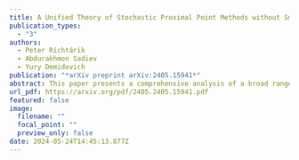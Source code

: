 ```yaml
---
title: A Unified Theory of Stochastic Proximal Point Methods without Smoothness
publication_types:
  - "3"
authors:
  - Peter Richtárik
  - Abdurakhmon Sadiev
  - Yury Demidovich
publication: "*arXiv preprint arXiv:2405.15941*"
abstract: This paper presents a comprehensive analysis of a broad range of variations of the stochastic proximal point method (SPPM). Proximal point methods have attracted considerable interest owing to their numerical stability and robustness against imperfect tuning, a trait not shared by the dominant stochastic gradient descent (SGD) algorithm. A framework of assumptions that we introduce encompasses methods employing techniques such as variance reduction and arbitrary sampling. A cornerstone of our general theoretical approach is a parametric assumption on the iterates, correction and control vectors. We establish a single theorem that ensures linear convergence under this assumption and the $\mu$-strong convexity of the loss function, and without the need to invoke smoothness. This integral theorem reinstates best known complexity and convergence guarantees for several existing methods which demonstrates the robustness of our approach. We expand our study by developing three new variants of SPPM, and through numerical experiments we elucidate various properties inherent to them.draft: false
url_pdf: https://arxiv.org/pdf/2405.2405.15941.pdf
featured: false
image:
  filename: ""
  focal_point: ""
  preview_only: false
date: 2024-05-24T14:45:13.877Z
---
```

